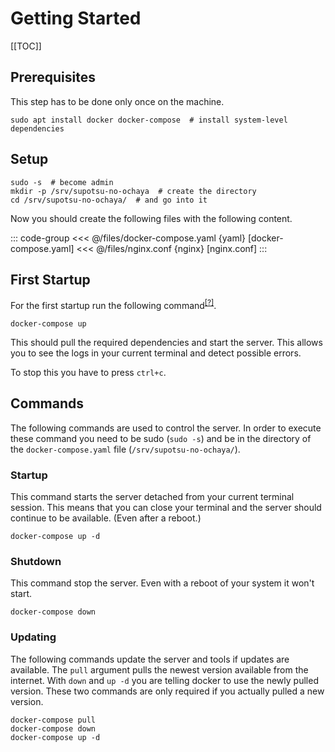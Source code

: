 # Getting Started

[[TOC]]

## Prerequisites

This step has to be done only once on the machine.

```shell
sudo apt install docker docker-compose  # install system-level dependencies
```

## Setup

```shell
sudo -s  # become admin
mkdir -p /srv/supotsu-no-ochaya  # create the directory
cd /srv/supotsu-no-ochaya/  # and go into it
```

Now you should create the following files with the following content.

::: code-group
<<< @/files/docker-compose.yaml {yaml} [docker-compose.yaml]
<<< @/files/nginx.conf {nginx} [nginx.conf]
:::

## First Startup

For the first startup run the following command<sup>[[?]](#commands)</sup>.

```shell
docker-compose up
```

This should pull the required dependencies and start the server.
This allows you to see the logs in your current terminal and detect possible errors.

To stop this you have to press `ctrl+c`.

## Commands

The following commands are used to control the server.
In order to execute these command you need to be sudo (`sudo -s`) and be in the directory of the `docker-compose.yaml` file (`/srv/supotsu-no-ochaya/`).

### Startup

This command starts the server detached from your current terminal session.
This means that you can close your terminal and the server should continue to be available.
(Even after a reboot.)

```shell
docker-compose up -d
```

### Shutdown

This command stop the server. Even with a reboot of your system it won't start.

```shell
docker-compose down
```

### Updating

The following commands update the server and tools if updates are available.
The `pull` argument pulls the newest version available from the internet.
With `down` and `up -d` you are telling docker to use the newly pulled version.
These two commands are only required if you actually pulled a new version.

```shell
docker-compose pull
docker-compose down
docker-compose up -d
```

